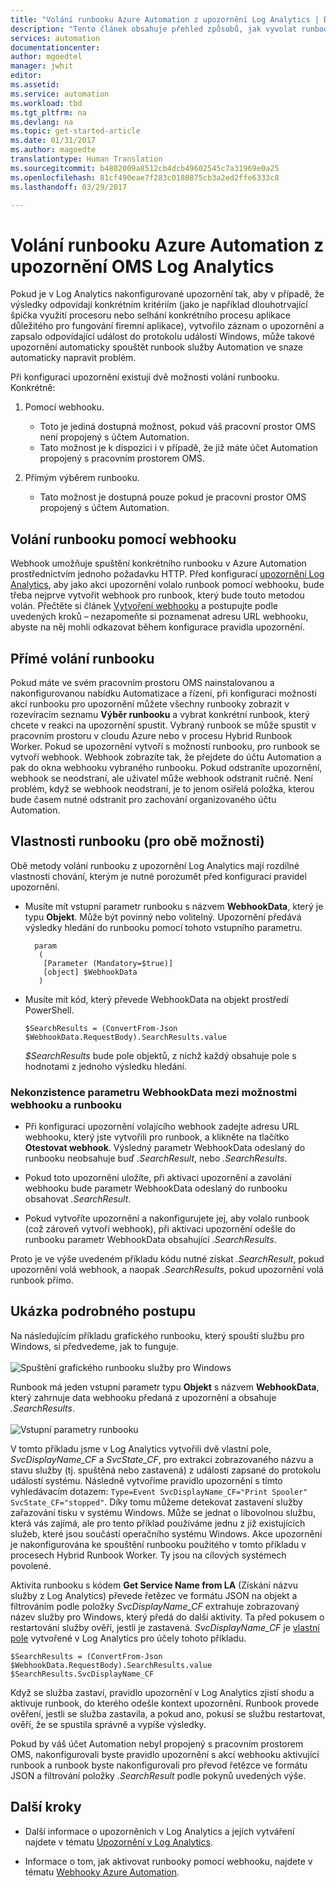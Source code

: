 ```yaml
---
title: "Volání runbooku Azure Automation z upozornění Log Analytics | Dokumentace Microsoftu"
description: "Tento článek obsahuje přehled způsobů, jak vyvolat runbook Automation z upozornění Microsoft OMS Log Analytics."
services: automation
documentationcenter: 
author: mgoedtel
manager: jwhit
editor: 
ms.assetid: 
ms.service: automation
ms.workload: tbd
ms.tgt_pltfrm: na
ms.devlang: na
ms.topic: get-started-article
ms.date: 01/31/2017
ms.author: magoedte
translationtype: Human Translation
ms.sourcegitcommit: b4802009a8512cb4dcb49602545c7a31969e0a25
ms.openlocfilehash: 81cf490eae7f283c0180875cb3a2ed2ffe6333c8
ms.lasthandoff: 03/29/2017

---
```


# <a name="calling-an-azure-automation-runbook-from-an-oms-log-analytics-alert"></a>Volání runbooku Azure Automation z upozornění OMS Log Analytics

Pokud je v Log Analytics nakonfigurované upozornění tak, aby v případě, že výsledky odpovídají konkrétním kritériím (jako je například dlouhotrvající špička využití procesoru nebo selhání konkrétního procesu aplikace důležitého pro fungování firemní aplikace), vytvořilo záznam o upozornění a zapsalo odpovídající událost do protokolu událostí Windows, může takové upozornění automaticky spouštět runbook služby Automation ve snaze automaticky napravit problém.  

Při konfiguraci upozornění existují dvě možnosti volání runbooku.  Konkrétně:

1. Pomocí webhooku.
   * Toto je jediná dostupná možnost, pokud váš pracovní prostor OMS není propojený s účtem Automation.
   * Tato možnost je k dispozici i v případě, že již máte účet Automation propojený s pracovním prostorem OMS.  

2. Přímým výběrem runbooku.
   * Tato možnost je dostupná pouze pokud je pracovní prostor OMS propojený s účtem Automation.  

## <a name="calling-a-runbook-using-a-webhook"></a>Volání runbooku pomocí webhooku

Webhook umožňuje spuštění konkrétního runbooku v Azure Automation prostřednictvím jednoho požadavku HTTP.  Před konfigurací [upozornění Log Analytics](../log-analytics/log-analytics-alerts.md#alert-rules), aby jako akci upozornění volalo runbook pomocí webhooku, bude třeba nejprve vytvořit webhook pro runbook, který bude touto metodou volán.  Přečtěte si článek [Vytvoření webhooku](automation-webhooks.md#creating-a-webhook) a postupujte podle uvedených kroků – nezapomeňte si poznamenat adresu URL webhooku, abyste na něj mohli odkazovat během konfigurace pravidla upozornění.   

## <a name="calling-a-runbook-directly"></a>Přímé volání runbooku

Pokud máte ve svém pracovním prostoru OMS nainstalovanou a nakonfigurovanou nabídku Automatizace a řízení, při konfiguraci možnosti akcí runbooku pro upozornění můžete všechny runbooky zobrazit v rozevíracím seznamu **Výběr runbooku** a vybrat konkrétní runbook, který chcete v reakci na upozornění spustit.  Vybraný runbook se může spustit v pracovním prostoru v cloudu Azure nebo v procesu Hybrid Runbook Worker.  Pokud se upozornění vytvoří s možností runbooku, pro runbook se vytvoří webhook.  Webhook zobrazíte tak, že přejdete do účtu Automation a pak do okna webhooku vybraného runbooku.  Pokud odstraníte upozornění, webhook se neodstraní, ale uživatel může webhook odstranit ručně.  Není problém, když se webhook neodstraní, je to jenom osiřelá položka, kterou bude časem nutné odstranit pro zachování organizovaného účtu Automation.  

## <a name="characteristics-of-a-runbook-for-both-options"></a>Vlastnosti runbooku (pro obě možnosti)

Obě metody volání runbooku z upozornění Log Analytics mají rozdílné vlastnosti chování, kterým je nutné porozumět před konfigurací pravidel upozornění.  

* Musíte mít vstupní parametr runbooku s názvem **WebhookData**, který je typu **Objekt**.  Může být povinný nebo volitelný.  Upozornění předává výsledky hledání do runbooku pomocí tohoto vstupního parametru.

        param  
         (  
          [Parameter (Mandatory=$true)]  
          [object] $WebhookData  
         )

*  Musíte mít kód, který převede WebhookData na objekt prostředí PowerShell.

    `$SearchResults = (ConvertFrom-Json $WebhookData.RequestBody).SearchResults.value`

    *$SearchResults* bude pole objektů, z nichž každý obsahuje pole s hodnotami z jednoho výsledku hledání.

### <a name="webhookdata-inconsistencies-between-the-webhook-option-and-runbook-option"></a>Nekonzistence parametru WebhookData mezi možnostmi webhooku a runbooku

* Při konfiguraci upozornění volajícího webhook zadejte adresu URL webhooku, který jste vytvořili pro runbook, a klikněte na tlačítko **Otestovat webhook**.  Výsledný parametr WebhookData odeslaný do runbooku neobsahuje buď *.SearchResult*, nebo *.SearchResults*.

*  Pokud toto upozornění uložíte, při aktivaci upozornění a zavolání webhooku bude parametr WebhookData odeslaný do runbooku obsahovat *.SearchResult*.
* Pokud vytvoříte upozornění a nakonfigurujete jej, aby volalo runbook (což zároveň vytvoří webhook), při aktivaci upozornění odešle do runbooku parametr WebhookData obsahující *.SearchResults*.

Proto je ve výše uvedeném příkladu kódu nutné získat *.SearchResult*, pokud upozornění volá webhook, a naopak *.SearchResults*, pokud upozornění volá runbook přímo.

## <a name="example-walkthrough"></a>Ukázka podrobného postupu

Na následujícím příkladu grafického runbooku, který spouští službu pro Windows, si předvedeme, jak to funguje.<br><br> ![Spuštění grafického runbooku služby pro Windows](media/automation-invoke-runbook-from-omsla-alert/automation-runbook-restartservice.png)<br>

Runbook má jeden vstupní parametr typu **Objekt** s názvem **WebhookData**, který zahrnuje data webhooku předaná z upozornění a obsahuje *.SearchResults*.<br><br> ![Vstupní parametry runbooku](media/automation-invoke-runbook-from-omsla-alert/automation-runbook-restartservice-inputparameter.png)<br>

V tomto příkladu jsme v Log Analytics vytvořili dvě vlastní pole, *SvcDisplayName_CF* a *SvcState_CF*, pro extrakci zobrazovaného názvu a stavu služby (tj. spuštěná nebo zastavená) z události zapsané do protokolu událostí systému.  Následně vytvoříme pravidlo upozornění s tímto vyhledávacím dotazem: `Type=Event SvcDisplayName_CF="Print Spooler" SvcState_CF="stopped"`. Díky tomu můžeme detekovat zastavení služby zařazování tisku v systému Windows.  Může se jednat o libovolnou službu, která vás zajímá, ale pro tento příklad používáme jednu z již existujících služeb, které jsou součástí operačního systému Windows.  Akce upozornění je nakonfigurována ke spouštění runbooku použitého v tomto příkladu v procesech Hybrid Runbook Worker. Ty jsou na cílových systémech povolené.   

Aktivita runbooku s kódem **Get Service Name from LA** (Získání názvu služby z Log Analytics) převede řetězec ve formátu JSON na objekt a filtrováním podle položky *SvcDisplayName_CF* extrahuje zobrazovaný název služby pro Windows, který předá do další aktivity. Ta před pokusem o restartování služby ověří, jestli je zastavená.  *SvcDisplayName_CF* je [vlastní pole](../log-analytics/log-analytics-custom-fields.md) vytvořené v Log Analytics pro účely tohoto příkladu.

    $SearchResults = (ConvertFrom-Json $WebhookData.RequestBody).SearchResults.value
    $SearchResults.SvcDisplayName_CF  

Když se služba zastaví, pravidlo upozornění v Log Analytics zjistí shodu a aktivuje runbook, do kterého odešle kontext upozornění. Runbook provede ověření, jestli se služba zastavila, a pokud ano, pokusí se službu restartovat, ověří, že se spustila správně a vypíše výsledky.     

Pokud by váš účet Automation nebyl propojený s pracovním prostorem OMS, nakonfigurovali byste pravidlo upozornění s akcí webhooku aktivující runbook a runbook byste nakonfigurovali pro převod řetězce ve formátu JSON a filtrování položky *.SearchResult* podle pokynů uvedených výše.    

## <a name="next-steps"></a>Další kroky

* Další informace o upozorněních v Log Analytics a jejich vytváření najdete v tématu [Upozornění v Log Analytics](../log-analytics/log-analytics-alerts.md).

* Informace o tom, jak aktivovat runbooky pomocí webhooku, najdete v tématu [Webhooky Azure Automation](automation-webhooks.md).

